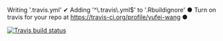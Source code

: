  Writing '.travis.yml'
✔ Adding '^\\.travis\\.yml$' to '.Rbuildignore'
● Turn on travis for your repo at https://travis-ci.org/profile/yufei-wang
●
  <!-- badges: start -->
  [![Travis build status](https://travis-ci.org/yufei-wang/packdemo1.svg?branch=master)](https://travis-ci.org/yufei-wang/packdemo1)
  <!-- badges: end -->
